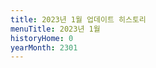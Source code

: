 ```yaml
---
title: 2023년 1월 업데이트 히스토리
menuTitle: 2023년 1월
historyHome: 0
yearMonth: 2301
---
```

<pre>


</pre>

